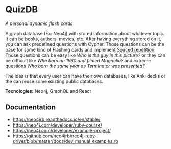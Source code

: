 # QuizDB

_A personal dynamic flash cards_

A graph database (Ex: Neo4j) with stored information about whatever topic. It
can be books, authors, movies, etc. After having everything stored on it, you
can ask predefined questions with Cypher. Those questions can be the base for
some kind of Flashing cards and implement [Spaced
repetition](https://en.wikipedia.org/wiki/Spaced_repetition). Those questions
can be easy like *Who is the guy in this picture?* or they can be difficult
like *Who born on 1960 and filmed Magnolia?* and extreme questions *Who born the
same year as Terminator was presented?*

The idea is that every user can have their own databases, like Anki decks or
the can reuse some existing public databases.

**Tecnologies:** Neo4j, GraphQL and React

## Documentation

- https://neo4jrb.readthedocs.io/en/stable/
- https://neo4j.com/developer/ruby-course/
- https://neo4j.com/developer/example-project/
- https://github.com/neo4jrb/neo4j-ruby-driver/blob/master/docs/dev_manual_examples.rb
